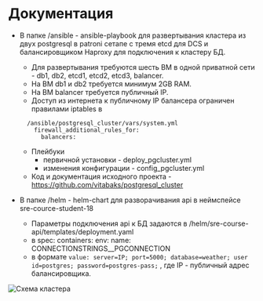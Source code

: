 # Документация

* В папке /ansible - ansible-playbook для развертывания кластера из двух postgresql в patroni сетапе с тремя etcd для DCS и балансировщиком Haproxy для подключения к кластеру БД.
  * Для развертывания требуются шесть ВМ в одной приватной сети - db1, db2, etcd1, etcd2, etcd3, balancer.
  * На ВМ db1 и db2 требуется минимум 2GB RAM.
  * На ВМ balancer требуется публичный IP.
  * Доступ из интернета к публичному IP балансера ограничен правилами iptables в 
  ```
    /ansible/postgresql_cluster/vars/system.yml
      firewall_additional_rules_for:
        balancers:
  ```
    * Плейбуки
      * первичной установки - deploy_pgcluster.yml
      * изменения конфигурации - config_pgcluster.yml
    * Код и документация исходного проекта - https://github.com/vitabaks/postgresql_cluster
  
* В папке /helm - helm-chart для разворачивания api в неймспейсе sre-cource-student-18
  * Параметры подключения api к БД задаются в /helm/sre-course-api/templates/deployment.yaml
  * в spec: containers: env: name: CONNECTIONSTRINGS__PGCONNECTION
  * в формате 
  ``` value: server=IP; port=5000; database=weather; user id=postgres; password=postgres-pass; ```
  , где IP - публичный адрес балансировщика.

<picture>
  <img alt="Схема кластера" src="image.png">
</picture>
